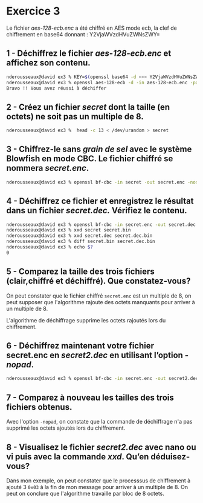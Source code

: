 # Exercice 3

Le fichier *aes-128-ecb.enc* a été chiffré en AES mode ecb, la clef de chiffrement en base64 donnant : Y2VjaWVzdHVuZWNsZWY=

## 1 - Déchiffrez le fichier *aes-128-ecb.enc* et affichez son contenu.

```bash
nderousseaux@david ex3 % KEY=$(openssl base64 -d <<< Y2VjaWVzdHVuZWNsZWY=)                    
nderousseaux@david ex3 % openssl aes-128-ecb -d -in aes-128-ecb.enc -pass pass:$KEY
Bravo !! Vous avez réussi à déchiffer
```

## 2 - Créez un fichier *secret* dont la taille (en octets) ne soit pas un multiple de 8.

```bash
nderousseaux@david ex3 %  head -c 13 < /dev/urandom > secret
```

## 3 - Chiffrez-le sans *grain de sel* avec le système Blowfish en mode CBC. Le fichier chiffré se nommera *secret.enc*.

```bash
nderousseaux@david ex3 % openssl bf-cbc -in secret -out secret.enc -nosalt -pass pass:password
```

## 4 - Déchiffrez ce fichier et enregistrez le résultat dans un fichier *secret.dec.* Vérifiez le contenu.

```bash
nderousseaux@david ex3 % openssl bf-cbc -in secret.enc -out secret.dec -nosalt -d -pass pass:password
nderousseaux@david ex3 % xxd secret secret.bin                                                       
nderousseaux@david ex3 % xxd secret.dec secret.dec.bin
nderousseaux@david ex3 % diff secret.bin secret.dec.bin
nderousseaux@david ex3 % echo $?                       
0
```

## 5 - Comparez la taille des trois fichiers (clair,chiffré et déchiffré). Que constatez-vous?

On peut constater que le fichier chiffré `secret.enc` est un multiple de 8, on peut supposer que l'algorithme rajoute des octets manquants pour arriver à un multiple de 8.

L'algorithme de déchiffrage supprime les octets rajoutés lors du chiffrement.

## 6 - Déchiffrez maintenant votre fichier secret.enc en *secret2.dec* en utilisant l’option *-nopad*.

```bash
nderousseaux@david ex3 % openssl bf-cbc -in secret.enc -out secret2.dec -nosalt -d -nopad -pass pass:password
```

## 7 - Comparez à nouveau les tailles des trois fichiers obtenus.

Avec l'option `-nopad`, on constate que la commande de déchiffrage n'a pas supprimé les octets ajoutés lors du chiffrement.

## 8 - Visualisez le fichier *secret2.dec* avec nano ou vi puis avec la commande *xxd*. Qu’en déduisez-vous?

Dans mon exemple, on peut constater que le processsus de chiffrement à ajouté 3 `0x03` à la fin de mon message pour arriver à un multiple de 8. On peut on conclure que l'algorithme travaille par bloc de 8 octets.
